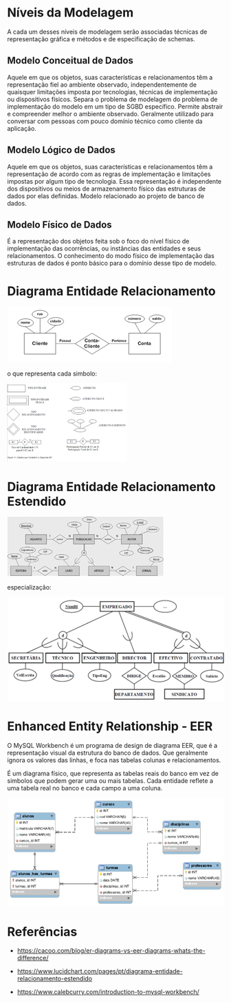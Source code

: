 # Níveis da Modelagem
A cada um desses níveis de modelagem serão associadas técnicas de representação gráfica e métodos e de especificação de schemas.

## Modelo Conceitual de Dados
Aquele em que os objetos, suas características e relacionamentos têm a representação fiel ao ambiente observado, independentemente de quaisquer limitações imposta por tecnologias, técnicas de implementação ou dispositivos físicos. Separa o problema de modelagem do problema de implementação do modelo em um tipo de SGBD específico. Permite abstrair e compreender melhor o ambiente observado. Geralmente utilizado para conversar com pessoas com pouco domínio técnico como cliente da aplicação.

## Modelo Lógico de Dados
Aquele em que os objetos, suas características e relacionamentos têm a representação de acordo com as regras de implementação e limitações impostas por algum tipo de tecnologia. Essa representação é independente dos dispositivos ou meios de armazenamento físico das estruturas de dados por elas definidas. Modelo relacionado ao projeto de banco de dados.

## Modelo Físico de Dados
É a representação dos objetos feita sob o foco do nível físico de implementação das ocorrências, ou instâncias das entidades e seus relacionamentos. O conhecimento do modo físico de implementação das estruturas de dados é ponto básico para o domínio desse tipo de modelo. 

# Diagrama Entidade Relacionamento
![DER](der.png)

o que representa cada simbolo:

![DER](der2.png)

# Diagrama Entidade Relacionamento Estendido

![DER](dee.jpg)

especialização:

![DER](der_especializacao.png)

# Enhanced Entity Relationship - EER 

O MySQL Workbench é um programa de design de diagrama EER, que é a representação visual da estrutura do banco de dados. Que geralmente ignora os valores das linhas, e foca nas tabelas colunas e relacionamentos.

É um diagrama físico, que representa as tabelas reais do banco em vez de simbolos que podem gerar uma ou mais tabelas. Cada entidade reflete a uma tabela real no banco e cada campo a uma coluna.

![DER](eer.png)

# Referências
- https://cacoo.com/blog/er-diagrams-vs-eer-diagrams-whats-the-difference/

- https://www.lucidchart.com/pages/pt/diagrama-entidade-relacionamento-estendido

- https://www.calebcurry.com/introduction-to-mysql-workbench/